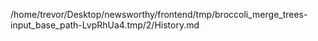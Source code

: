 /home/trevor/Desktop/newsworthy/frontend/tmp/broccoli_merge_trees-input_base_path-LvpRhUa4.tmp/2/History.md